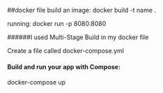 ##docker file
build an image:
docker build -t name .

running:
docker run -p 8080:8080

######I used Multi-Stage Build in my docker file

Create a file called docker-compose.yml
#### Build and run your app with Compose:
docker-compose up


